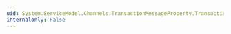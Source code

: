 ```yaml
---
uid: System.ServiceModel.Channels.TransactionMessageProperty.Transaction
internalonly: False
---
```


